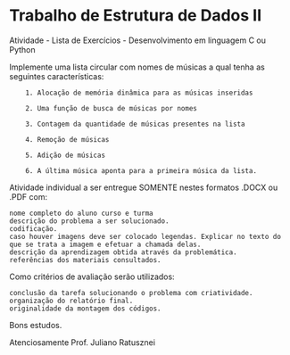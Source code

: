 # Trabalho de Estrutura de Dados II


Atividade - Lista de Exercícios - Desenvolvimento em linguagem C ou Python

Implemente uma lista circular com nomes de músicas a qual tenha as seguintes características:
    
        1. Alocação de memória dinâmica para as músicas inseridas
        
        2. Uma função de busca de músicas por nomes
        
        3. Contagem da quantidade de músicas presentes na lista
        
        4. Remoção de músicas
        
        5. Adição de músicas
        
        6. A última música aponta para a primeira música da lista.

 

Atividade individual a ser entregue SOMENTE nestes formatos .DOCX ou .PDF com:

    nome completo do aluno curso e turma
    descrição do problema a ser solucionado.
    codificação.
    caso houver imagens deve ser colocado legendas. Explicar no texto do que se trata a imagem e efetuar a chamada delas.
    descrição da aprendizagem obtida através da problemática.
    referências dos materiais consultados.

Como critérios de avaliação serão utilizados:

    conclusão da tarefa solucionando o problema com criatividade.
    organização do relatório final.
    originalidade da montagem dos códigos.

 

Bons estudos.

Atenciosamente
Prof. Juliano Ratusznei